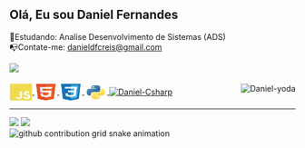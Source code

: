 

## Olá, Eu sou Daniel Fernandes 

🌱Estudando: Analise Desenvolvimento de Sistemas (ADS)</br>
📭Contate-me: danieldfcreis@gmail.com

<div>
  <a href="https://https://github.com/Dfcreis">
  <img height="180em" src="https://github-readme-stats.vercel.app/api?username=Daniel&show_icons=true&theme=dark&include_all_commits=true&count_private=true"/>
  
</div>

<div style="display: inline_block"><br>
  <img align="center" alt="Daniel-Js" height="30" width="40" src="https://raw.githubusercontent.com/devicons/devicon/master/icons/javascript/javascript-plain.svg">
  <img align="center" alt="Daniel-HTML" height="30" width="40" src="https://raw.githubusercontent.com/devicons/devicon/master/icons/html5/html5-original.svg">
  <img align="center" alt="Daniel-CSS" height="30" width="40" src="https://raw.githubusercontent.com/devicons/devicon/master/icons/css3/css3-original.svg">
  <img align="center" alt="Daniel-Python" height="30" width="40" src="https://raw.githubusercontent.com/devicons/devicon/master/icons/python/python-original.svg">
  <img align="center" alt="Daniel-Csharp" height="30" width="40" src="https://cdn.jsdelivr.net/gh/devicons/devicon@latest/icons/java/java-original.svg">
  <img align="right" alt="Daniel-yoda" src="https://cdn.discordapp.com/attachments/795358919417397249/825430589581688872/hi.gif">
</div>
 <hr>
<div>
  <a href="https://www.instagram.com/dfcreis/" target="_blank"><img src="https://img.shields.io/badge/-Instagram-%23E4405F?style=for-the-badge&logo=instagram&logoColor=white" target="_blank"></a>
  <a href="https://www.linkedin.com/in/daniel-fernandes-b27947380/" target="_blank"><img src="https://img.shields.io/badge/-LinkedIn-%230077B5?style=for-the-badge&logo=linkedin&logoColor=white" target="_blank"></a>
</div>
<picture align="center">
  <source media="(prefers-color-scheme: dark)" srcset="https://raw.githubusercontent.com/Dfcreis/Daniel/output/github-contribution-grid-snake-dark.svg">
  <source media="(prefers-color-scheme: light)" srcset="https://raw.githubusercontent.com/Dfcreis/Daniel/output/github-contribution-grid-snake-dark.svg">
  <img align="center" alt="github contribution grid snake animation" src="https://raw.githubusercontent.com/Dfcreis//Daniela/output/github-contribution-grid-snake.svg">
</picture>
